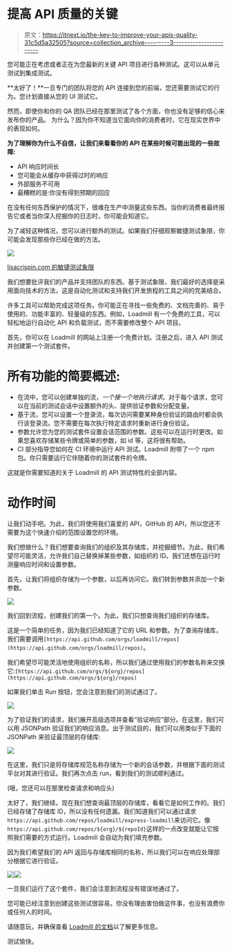 # 提高 API 质量的关键

> 原文：<https://itnext.io/the-key-to-improve-your-apis-quality-31c5d5a32505?source=collection_archive---------3----------------------->

您可能正在考虑或者正在为您最新的关键 API 项目进行各种测试。这可以从单元测试到集成测试。

**太好了！**一旦专门的团队将您的 API 连接到您的前端，您还需要测试它的行为。您计划直接从您的 UI 测试它。

然而，即使你和你的 QA 团队已经在那里测试了各个方面，你也没有足够的信心来发布你的产品。
为什么？因为你不知道当它面向你的消费者时，它在现实世界中的表现如何。

**为了理解你为什么不自信，让我们来看看你的 API 在某些时候可能出现的一些故障:**

*   API 响应时间长
*   您可能会从缓存中获得过时的响应
*   外部服务不可用
*   最糟糕的是:你没有得到预期的回应

在没有任何东西保护的情况下，很难在生产中测量这些东西。当你的消费者最终报告它或者当你深入挖掘你的日志时，你可能会知道它。

为了减轻这种情况，您可以进行额外的测试。如果我们仔细观察敏捷测试象限，你可能会发现那些你已经在做的方法。

![](img/1c33b89939f7a40b5da27d9e0a2c3c0b.png)

[lisacrispin.com 的敏捷测试象限](https://lisacrispin.com/2011/11/08/using-the-agile-testing-quadrants/)

我们想要批评我们的产品并支持团队的东西。基于测试象限，我们最好的选择是采用面向技术的方法，这是自动化测试和支持我们开发旅程的工具之间的完美结合。

许多工具可以帮助完成这项任务。你可能正在寻找一些免费的、文档完善的、易于使用的、功能丰富的、轻量级的东西。例如，Loadmill 有一个免费的工具，可以轻松地运行自动化 API 和负载测试，而不需要修改整个 API 项目。

首先，你可以在 Loadmill 的网站上注册一个免费计划。注册之后，进入 API 测试并创建第一个测试套件。

# 所有功能的简要概述:

*   在流中，您可以创建单独的流，*一个接一个地执行请求*。对于每个请求，您可以在当前的测试会话中设置额外的头、提供验证参数和分配变量。
*   基于流，您可以设置一个登录流，每次访问需要某种身份验证的路由时都会执行该登录流。您不需要在每次执行特定请求时重新进行身份验证。
*   参数允许您为您的测试套件设置会话范围的参数。这些可以在运行时更改。如果您喜欢存储某些令牌或简单的参数，如 id 等，这将很有帮助。
*   CI 部分指导您如何在 CI 环境中运行 API 测试。Loadmill 附带了一个 npm 包。你只需要运行它伴随着你的测试套件的令牌。

这就是你需要知道的关于 Loadmill 的 API 测试特性的全部内容。

# 动作时间

让我们动手吧。为此，我们将使用我们喜爱的 API，GitHub 的 API，所以您还不需要为这个快速介绍的范围设置您的环境。

我们想做什么？我们想要查询我们的组织及其存储库，并挖掘细节。为此，我们希望尽可能灵活，允许我们自己替换掉某些参数，如组织的 ID。我们还想在运行时测量响应时间和设置参数。

首先，让我们将组织存储为一个参数，以后再访问它。我们转到参数并添加一个新参数。

![](img/4bf1a324db35b60c129b91fe4bbfab78.png)

我们回到流程，创建我们的第一个。为此，我们只想查询我们组织的存储库。

这是一个简单的任务，因为我们已经知道了它的 URL 和参数。为了查询存储库，我们需要调用`[https://api.github.com/orgs/loadmill/repos](https://api.github.com/orgs/loadmill/repos)`。

我们希望尽可能灵活地使用组织的名称，所以我们通过使用我们的参数名称来交换它:`[https://api.github.com/orgs/${org}/repos](https://api.github.com/orgs/${org}/repos)`

如果我们单击 Run 按钮，您会注意到我们的测试通过了。

![](img/789cdef3c8e7cf70f5e3dc45bf2d819a.png)

为了验证我们的请求，我们展开高级选项并查看“验证响应”部分。在这里，我们可以用 JSONPath 验证我们的响应消息。出于测试目的，我们可以用类似于下面的 JSONPath 来验证最顶层的存储库:

![](img/7c3730e9f97c63451975625dfe12d769.png)

在这里，我们只是将存储库规范名称存储为一个新的会话参数，并根据下面的测试平台对其进行验证。我们再次点击 run，看到我们的测试顺利通过。

(哦，您还可以在那里检查请求和响应头)

太好了，我们继续。现在我们想查询最顶层的存储库，看看它是如何工作的。我们已经存储了存储库 ID，所以没有任何遗漏。我们知道我们可以通过请求`https://api.github.com/repos/loadmill/express-loadmill`来访问它。像`https://api.github.com/repos/${org}/${repoId}`这样的一点改变就能让它按照我们需要的方式运行。Loadmill 会自动为我们填充参数。

因为我们希望我们的 API 返回与存储库相同的名称，所以我们可以在响应处理部分根据它进行验证。

![](img/2e8801c5a3dad287bea39ac336eaebdc.png)![](img/e6c7132275c9db03484d1fee0a6904e4.png)

一旦我们运行了这个套件，我们会注意到流程没有错误地通过了。

您可能已经注意到创建这些测试很容易。你没有理由害怕做这件事，也没有浪费你或任何人的时间。

请随意玩，并确保查看 [Loadmill 的文档](https://docs.loadmill.com/)以了解更多信息。

测试愉快。